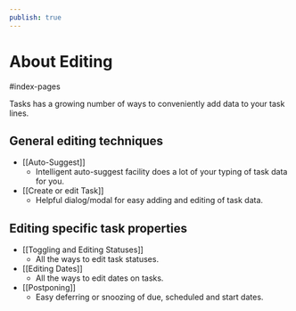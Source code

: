 ```yaml
---
publish: true
---
```


# About Editing

<span class="related-pages">#index-pages</span>

Tasks has a growing number of ways to conveniently add data to your task lines.

## General editing techniques

- [[Auto-Suggest]]
  - Intelligent auto-suggest facility does a lot of your typing of task data for you.
- [[Create or edit Task]]
  - Helpful dialog/modal for easy adding and editing of task data.

## Editing specific task properties

- [[Toggling and Editing Statuses]]
  - All the ways to edit task statuses.
- [[Editing Dates]]
  - All the ways to edit dates on tasks.
- [[Postponing]]
  - Easy deferring or snoozing of due, scheduled and start dates.

